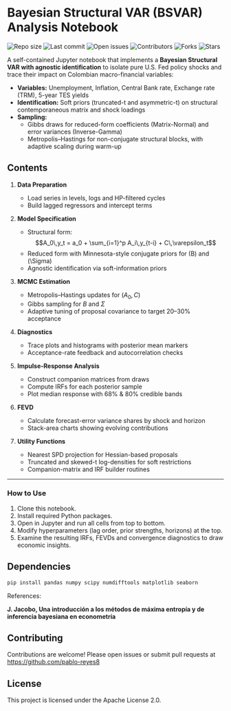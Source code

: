 # Bayesian Structural VAR (BSVAR) Analysis Notebook


![Repo size](https://img.shields.io/github/repo-size/pablo-reyes8/bayesian-structural-var)
![Last commit](https://img.shields.io/github/last-commit/pablo-reyes8/bayesian-structural-var)
![Open issues](https://img.shields.io/github/issues/pablo-reyes8/bayesian-structural-var)
![Contributors](https://img.shields.io/github/contributors/pablo-reyes8/bayesian-structural-var)
![Forks](https://img.shields.io/github/forks/pablo-reyes8/bayesian-structural-var?style=social)
![Stars](https://img.shields.io/github/stars/pablo-reyes8/bayesian-structural-var?style=social)


A self-contained Jupyter notebook that implements a **Bayesian Structural VAR with agnostic identification** to isolate pure U.S. Fed policy shocks and trace their impact on Colombian macro-financial variables:

- **Variables:** Unemployment, Inflation, Central Bank rate, Exchange rate (TRM), 5-year TES yields  
- **Identification:** Soft priors (truncated-t and asymmetric-t) on structural contemporaneous matrix and shock loadings  
- **Sampling:**  
  - Gibbs draws for reduced-form coefficients (Matrix-Normal) and error variances (Inverse-Gamma)  
  - Metropolis–Hastings for non-conjugate structural blocks, with adaptive scaling during warm-up  

## Contents

1. **Data Preparation**  
   - Load series in levels, logs and HP-filtered cycles  
   - Build lagged regressors and intercept terms  

2. **Model Specification**  
   - Structural form:  
     $$A_0\,y_t = a_0 + \sum_{i=1}^p A_i\,y_{t-i} + C\,\varepsilon_t$$  
   - Reduced form with Minnesota-style conjugate priors for \(B\) and \(\Sigma\)  
   - Agnostic identification via soft-information priors

3. **MCMC Estimation**  
   - Metropolis–Hastings updates for $(A_0,C)$  
   - Gibbs sampling for $B$ and $\Sigma$  
   - Adaptive tuning of proposal covariance to target 20–30% acceptance  

4. **Diagnostics**  
   - Trace plots and histograms with posterior mean markers  
   - Acceptance-rate feedback and autocorrelation checks  

5. **Impulse-Response Analysis**  
   - Construct companion matrices from draws  
   - Compute IRFs for each posterior sample  
   - Plot median response with 68% & 80% credible bands  

6. **FEVD**  
   - Calculate forecast-error variance shares by shock and horizon  
   - Stack-area charts showing evolving contributions  

7. **Utility Functions**  
   - Nearest SPD projection for Hessian-based proposals  
   - Truncated and skewed-t log-densities for soft restrictions  
   - Companion-matrix and IRF builder routines  

---

### How to Use

1. Clone this notebook.  
2. Install required Python packages.  
3. Open in Jupyter and run all cells from top to bottom.  
4. Modify hyperparameters (lag order, prior strengths, horizons) at the top.  
5. Examine the resulting IRFs, FEVDs and convergence diagnostics to draw economic insights.

## Dependencies

```bash
pip install pandas numpy scipy numdifftools matplotlib seaborn
```

References: 

**J. Jacobo, Una introducción a los métodos de máxima entropía y de inferencia bayesiana en econometría**

## Contributing

Contributions are welcome! Please open issues or submit pull requests at  
https://github.com/pablo-reyes8

## License

This project is licensed under the Apache License 2.0.  
